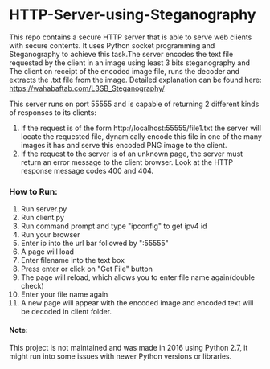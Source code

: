 # HTTP-Server-using-Steganography

This repo contains a secure HTTP server that is able to serve web clients with secure contents. It uses Python socket programming and Steganography to achieve this task.The server encodes the text file requested by the client in an image using least 3 bits steganography and The client on receipt of the encoded image file, runs the decoder and extracts the .txt file from the image. Detailed explanation can be found here: 
https://wahabaftab.com/L3SB_Steganography/

This server runs on port 55555 and is capable of returning 2 different kinds of responses to its clients:
1. If the request is of the form http://localhost:55555/file1.txt the server will locate the requested file, dynamically encode this file in one of the many images it has and serve this encoded PNG image to the client.
2. If the request to the server is of an unknown page, the server must return an error message to the client browser. Look at the HTTP response message codes 400 and 404.

### How to Run:
1) Run server.py
2) Run client.py
3) Run command prompt and type "ipconfig" to get ipv4 id
4) Run your browser 
5) Enter ip into the url bar followed by ":55555"
6) A page will load
7) Enter filename into the text box
8) Press enter or click on "Get File" button
9) The page will reload, which allows you to enter file name again(double check)
10) Enter your file name again
11) A new page will appear with the encoded image and encoded text will be decoded 
    in client folder.
    
#### Note: 
This project is not maintained and was made in 2016 using Python 2.7, it might run into some issues with newer Python versions or libraries.
